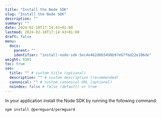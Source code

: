 ```yaml
---
title: "Install the Node SDK"
slug: "Install the Node SDK"
description: ""
summary: ""
date: 2024-02-18T17:14:43+01:00
lastmod: 2024-02-18T17:14:43+01:00
draft: false
menu:
  docs:
    parent: ""
    identifier: "install-node-sdk-5ec4e462d0b5498b97e67fbd22e106de"
weight: 9301
toc: true
seo:
  title: "" # custom title (optional)
  description: "" # custom description (recommended)
  canonical: "" # custom canonical URL (optional)
  noindex: false # false (default) or true
---
```


In your application install the Node SDK by running the following command:

```shell
npm install @permguard/permguard
```
